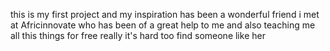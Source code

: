 this is my first project and my inspiration has been a wonderful friend i met at Africinnovate who has been of a great help to me and also teaching me all this things for free really it's hard too find someone like her